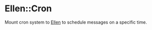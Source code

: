 # Ellen::Cron
Mount cron system to [Ellen]("https://github.com/r7kamura/ellen") to schedule messages on a specific time.
